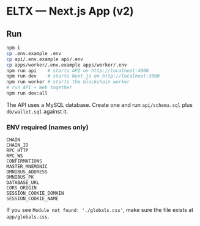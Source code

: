 # ELTX — Next.js App (v2)

## Run
```bash
npm i
cp .env.example .env
cp api/.env.example api/.env
cp apps/worker/.env.example apps/worker/.env
npm run api    # starts API on http://localhost:4000
npm run dev    # starts Next.js on http://localhost:3000
npm run worker # starts the blockchain worker
# run API + Web together
npm run dev:all
```

The API uses a MySQL database. Create one and run `api/schema.sql` plus `db/wallet.sql` against it.

### ENV required (names only)
```
CHAIN
CHAIN_ID
RPC_HTTP
RPC_WS
CONFIRMATIONS
MASTER_MNEMONIC
OMNIBUS_ADDRESS
OMNIBUS_PK
DATABASE_URL
CORS_ORIGIN
SESSION_COOKIE_DOMAIN
SESSION_COOKIE_NAME
```

If you see `Module not found: './globals.css'`, make sure the file exists at `app/globals.css`.

